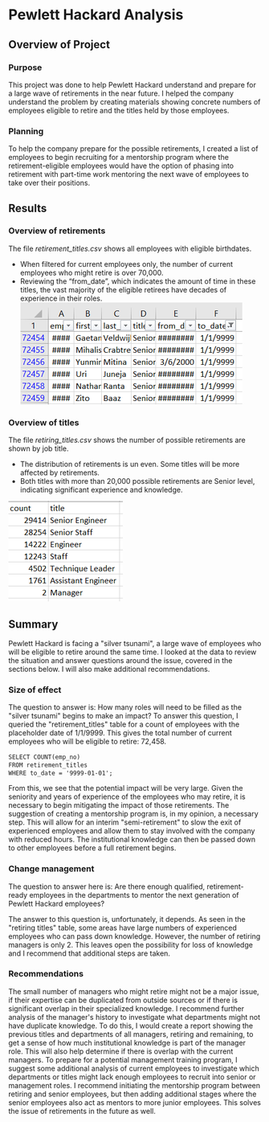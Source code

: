 # Pewlett Hackard Analysis

## Overview of Project
### Purpose
This project was done to help Pewlett Hackard understand and prepare for a large wave of retirements in the near future. I helped the company understand the problem by creating materials showing concrete numbers of employees eligible to retire and the titles held by those employees. 
### Planning
To help the company prepare for the possible retirements, I created a list of employees to begin recruiting for a mentorship program where the retirement-eligible employees would have the option of phasing into retirement with part-time work mentoring the next wave of employees to take over their positions.

## Results
### Overview of retirements
The file *retirement_titles.csv* shows all employees with eligible birthdates. 
* When filtered for current employees only, the number of current employees who might retire is over 70,000.
* Reviewing the “from_date”, which indicates the amount of time in these titles, the vast majority of the eligible retirees have decades of experience in their roles.
![PossibleRetirements](https://github.com/DeliaDavila/Pewlett-Hackard-Analysis/blob/main/Images/PossibleRetirements.png)

### Overview of titles
The file *retiring_titles.csv* shows the number of possible retirements are shown by job title.
* The distribution of retirements is un even. Some titles will be more affected by retirements.
* Both titles with more than 20,000 possible retirements are Senior level, indicating significant experience and knowledge.

![RetiringTitles](https://github.com/DeliaDavila/Pewlett-Hackard-Analysis/blob/main/Images/RetiringTitles.png)

## Summary
Pewlett Hackard is facing a "silver tsunami", a large wave of employees who will be eligible to retire around the same time. I looked at the data to review the situation and answer questions around the issue, covered in the sections below. I will also make additional recommendations.

### Size of effect
The question to answer is: How many roles will need to be filled as the "silver tsunami" begins to make an impact?
To answer this question, I queried the "retirement_titles" table for a count of employees with the placeholder date of 1/1/9999. This gives the total number of current employees who will be eligible to retire: 72,458.

```
SELECT COUNT(emp_no)
FROM retirement_titles
WHERE to_date = '9999-01-01';
```

From this, we see that the potential impact will be very large. Given the seniority and years of experience of the employees who may retire, it is necessary to begin mitigating the impact of those retirements. The suggestion of creating a mentorship program is, in my opinion, a necessary step. This will allow for an interim "semi-retirement" to slow the exit of experienced employees and allow them to stay involved with the company with reduced hours. The institutional knowledge can then be passed down to other employees before a full retirement begins.


### Change management
The question to answer here is: Are there enough qualified, retirement-ready employees in the departments to mentor the next generation of Pewlett Hackard employees?

The answer to this question is, unfortunately, it depends. As seen in the "retiring titles" table, some areas have large numbers of experienced employees who can pass down knowledge. However, the number of retiring managers is only 2. This leaves open the possibility for loss of knowledge and I recommend that additional steps are taken.

### Recommendations
The small number of managers who might retire might not be a major issue, if their expertise can be duplicated from outside sources or if there is significant overlap in their specialized knowledge. I recommend further analysis of the manager's history to investigate what departments might not have duplicate knowledge. To do this, I would create a report showing the previous titles and departments of all managers, retiring and remaining, to get a sense of how much institutional knowledge is part of the manager role. This will also help determine if there is overlap with the current managers. To prepare for a potential management training program, I suggest some additional analysis of current employees to investigate which departments or titles might lack enough employees to recruit into senior or management roles. I recommend initiating the mentorship program between retiring and senior employees, but then adding additional stages where the senior employees also act as mentors to more junior employees. This solves the issue of retirements in the future as well.






